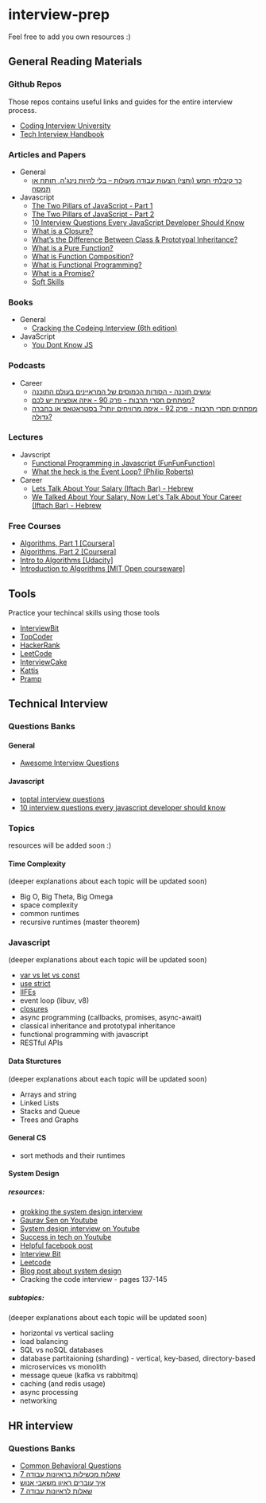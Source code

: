 # interview-prep

Feel free to add you own resources :)

## General Reading Materials

### Github Repos
Those repos contains useful links and guides for the  entire interview process.
* [Coding Interview University](https://github.com/jwasham/coding-interview-university)
* [Tech Interview Handbook](https://github.com/yangshun/tech-interview-handbook)
 
### Articles and Papers

* General
    * [כך קיבלתי חמש (וחצי) הצעות עבודה מעולות – בלי להיות נינג'ה, תותח או תמסח](https://algoritmim.co.il/2019/10/23/how-i-got-five-job-offers-without-being-a-ninja/)
* Javascript
    * [The Two Pillars of JavaScript - Part 1](https://medium.com/javascript-scene/the-two-pillars-of-javascript-ee6f3281e7f3)
    * [The Two Pillars of JavaScript - Part 2](https://medium.com/javascript-scene/the-two-pillars-of-javascript-pt-2-functional-programming-a63aa53a41a4)
    * [10 Interview Questions
    Every JavaScript Developer Should Know](https://medium.com/javascript-scene/10-interview-questions-every-javascript-developer-should-know-6fa6bdf5ad95)
    * [What is a Closure?](https://medium.com/javascript-scene/master-the-javascript-interview-what-is-a-closure-b2f0d2152b36)
    * [What’s the Difference Between Class & Prototypal Inheritance?](https://medium.com/javascript-scene/master-the-javascript-interview-what-s-the-difference-between-class-prototypal-inheritance-e4cd0a7562e9)
    * [What is a Pure Function?](https://medium.com/javascript-scene/master-the-javascript-interview-what-is-a-pure-function-d1c076bec976)
    * [What is Function Composition?](https://medium.com/javascript-scene/master-the-javascript-interview-what-is-function-composition-20dfb109a1a0)
    * [What is Functional Programming?](https://medium.com/javascript-scene/master-the-javascript-interview-what-is-functional-programming-7f218c68b3a0)
    * [What is a Promise?](https://medium.com/javascript-scene/master-the-javascript-interview-what-is-a-promise-27fc71e77261)
    * [Soft Skills](https://medium.com/javascript-scene/master-the-javascript-interview-soft-skills-a8a5fb02c466)


### Books

* General
    * [Cracking the Codeing Interview (6th edition)](https://bit.ly/2WkyaTw)
* JavaScript
    * [You Dont Know JS](https://github.com/getify/You-Dont-Know-JS)

### Podcasts
* Career
    * [עושים תוכנה - הסודות הכמוסים של המראיינים בעולם התוכנה](https://www.ranlevi.com/2019/08/06/osim_software_react_technical_interviews/)
    * [מפתחים חסרי תרבות - פרק 90 - איזה אופציות יש לכם?](http://notarbut.co/ep90-options/)
    * [מפתחים חסרי תרבות - פרק 92 - איפה מרוויחים יותר? בסטראטאפ או בחברה גדולה?](http://notarbut.co/ep92-money2/)

### Lectures
* Javscript
    * [Functional Programming in Javascript (FunFunFunction)](https://www.youtube.com/watch?v=BMUiFMZr7vk&list=PL0zVEGEvSaeEd9hlmCXrk5yUyqUag-n84)
    * [What the heck is the Event Loop? (Philip  Roberts)](https://www.youtube.com/watch?v=8aGhZQkoFbQ&t) 
* Career
    * [Lets Talk About Your Salary (Iftach Bar) - Hebrew ](https://youtu.be/pzq37L4UBUU)
    * [We Talked About Your Salary, Now Let's Talk About Your Career (Iftach Bar) - Hebrew ](https://youtu.be/TspN1NLcabM)

### Free Courses
* [Algorithms, Part 1 [Coursera]](https://www.coursera.org/learn/algorithms-part1)
* [Algorithms, Part 2 [Coursera]](https://www.coursera.org/learn/algorithms-part2)
* [Intro to Algorithms [Udacity]](https://www.udacity.com/course/intro-to-algorithms--cs215)
* [Introduction to Algorithms [MIT Open courseware]](https://ocw.mit.edu/courses/electrical-engineering-and-computer-science/6-006-introduction-to-algorithms-spring-2008/)

## Tools
Practice your techincal skills using those tools
* [InterviewBit](https://www.interviewbit.com/courses/programming/)
* [TopCoder](https://www.topcoder.com/community/competitive-programming/tutorials/)
* [HackerRank](https://www.hackerrank.com/)
* [LeetCode](https://www.hackerrank.com/)
* [InterviewCake](https://www.interviewcake.com/)
* [Kattis](https://open.kattis.com/)
* [Pramp](https://www.pramp.com/#/)

## Technical Interview

### Questions Banks
#### General
* [Awesome Interview Questions](https://github.com/MaximAbramchuck/awesome-interview-questions)

#### Javascript
* [toptal interview questions](https://www.toptal.com/javascript/interview-questions)
* [10 interview questions every javascript developer should know](https://medium.com/javascript-scene/10-interview-questions-every-javascript-developer-should-know-6fa6bdf5ad95)


### Topics
resources will be added soon :)

#### Time Complexity
(deeper explanations about each topic will be updated soon)
* Big O, Big Theta, Big Omega
* space complexity
* common runtimes
* recursive runtimes (master theorem)

### Javascript
(deeper explanations about each topic will be updated soon)
* [var vs let vs const](variables.md)
* [use strict](strict-mode.md)
* [IIFEs](IIFE.md)
* event loop (libuv, v8)
* [closures](closures.md)
* async programming (callbacks, promises, async-await)
* classical inheritance and prototypal inheritance
* functional programming with javascript
* RESTful APIs

#### Data Sturctures
(deeper explanations about each topic will be updated soon)
* Arrays and string
* Linked Lists
* Stacks and Queue
* Trees and Graphs

#### General CS
* sort methods and their runtimes

#### System Design
##### resources:
* [grokking the system design interview](https://www.educative.io/courses/grokking-the-system-design-interview/m2ygV4E81AR)
* [Gaurav Sen on Youtube](https://www.youtube.com/channel/UCRPMAqdtSgd0Ipeef7iFsKw)
* [System design interview on Youtube](https://www.youtube.com/channel/UC9vLsnF6QPYuH51njmIooCQ?fbclid=IwAR3qP2ZxL-WQCMQBMQkOaQTWUMLSL7pEPmpu3TTWTVp3wPM_iFOrUoRfKWk&app=desktop)
* [Success in tech on Youtube](https://www.youtube.com/playlist?list=PLA8lYuzFlBqAy6dkZHj5VxUAaqr4vwrka)
* [Helpful facebook post](https://www.facebook.com/groups/hitechproblems/permalink/1018215478580841/)
* [Interview Bit](https://www.interviewbit.com/courses/system-design/?fbclid=IwAR3b1sKvSIdkKiKx2T6U6j2X1LMretipVIyb9jsI0lMl_EWN20dawzaKgBA)
* [Leetcode](https://leetcode.com/discuss/interview-question/system-design?currentPage=1&fbclid=IwAR1xNF_-e5R3V0-VFsyvjC5PVJrS1JtYogaf8kXuoM06uc9JgU1ohQLK2-E&orderBy=hot&query=)
* [Blog post about system design](https://orrsella.com/2016/05/28/preparing-for-a-system-architecture-interview/?fbclid=IwAR2ujOLNCLkbsu21L5KFV3y4nL-iFDSwMiJB-cgCqXSJ8NlhJC4l08EVGcA)
* Cracking the code interview - pages 137-145
##### subtopics:
(deeper explanations about each topic will be updated soon)
* horizontal vs vertical sacling
* load balancing
* SQL vs noSQL databases
* database partitaioning (sharding) - vertical, key-based,  directory-based 
* microservices vs monolith
* message queue (kafka vs rabbitmq)
* caching (and redis usage)
* async processing
* networking

## HR interview
### Questions Banks
* [Common Behavioral Questions](https://yangshun.github.io/tech-interview-handbook/behavioral-questions/)
* [7 שאלות מכשילות בראיונות עבודה](https://bit.ly/35LmdcE)
* [איך עוברים ראיון משאבי אנוש](https://www.dialog.co.il/new-world/work-search/blogs/hr-interview-part-1/)
* [7 שאלות לראיונות עבודה](https://bit.ly/2YR9TGb)
